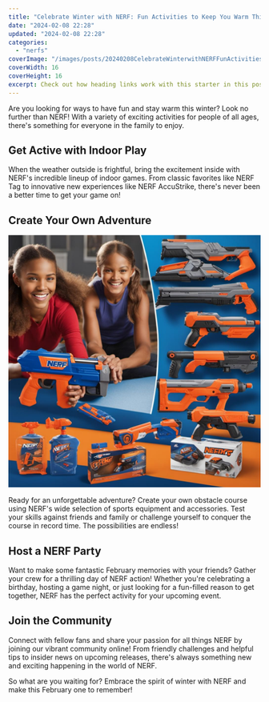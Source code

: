 ```yaml
---
title: "Celebrate Winter with NERF: Fun Activities to Keep You Warm This February!"
date: "2024-02-08 22:28"
updated: "2024-02-08 22:28"
categories:
  - "nerfs"
coverImage: "/images/posts/20240208CelebrateWinterwithNERFFunActivitiestoKeepYouWarmThisFebruary_1.jpg"
coverWidth: 16
coverHeight: 16
excerpt: Check out how heading links work with this starter in this post.
---
```




Are you looking for ways to have fun and stay warm this winter? Look no further than NERF! With a variety of exciting activities for people of all ages, there's something for everyone in the family to enjoy. 

## Get Active with Indoor Play

When the weather outside is frightful, bring the excitement inside with NERF's incredible lineup of indoor games. From classic favorites like NERF Tag to innovative new experiences like NERF AccuStrike, there's never been a better time to get your game on!

## Create Your Own Adventure


![20240208CelebrateWinterwithNERFFunActivitiestoKeepYouWarmThisFebruary_2](/images/posts/20240208CelebrateWinterwithNERFFunActivitiestoKeepYouWarmThisFebruary_2.jpg)

Ready for an unforgettable adventure? Create your own obstacle course using NERF's wide selection of sports equipment and accessories. Test your skills against friends and family or challenge yourself to conquer the course in record time. The possibilities are endless!

## Host a NERF Party

Want to make some fantastic February memories with your friends? Gather your crew for a thrilling day of NERF action! Whether you're celebrating a birthday, hosting a game night, or just looking for a fun-filled reason to get together, NERF has the perfect activity for your upcoming event.

## Join the Community

Connect with fellow fans and share your passion for all things NERF by joining our vibrant community online! From friendly challenges and helpful tips to insider news on upcoming releases, there's always something new and exciting happening in the world of NERF.

So what are you waiting for? Embrace the spirit of winter with NERF and make this February one to remember!
